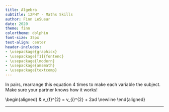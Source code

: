 ```yaml
---
title: Algebra
subtitle: 12PHY - Maths Skills
author: Finn LeSueur
date: 2020
theme: finn
colortheme: dolphin
font-size: 35px
text-align: center
header-includes:
- \usepackage{graphicx}
- \usepackage[T1]{fontenc}
- \usepackage{lmodern}
- \usepackage{amsmath}
- \usepackage{textcomp}
---
```


In pairs, rearrange this equation 4 times to make each variable the subject. Make sure your partner knows how it works!

\begin{aligned}
	& v_{f}^{2} = v_{i}^{2} + 2ad \newline
\end{aligned}

---